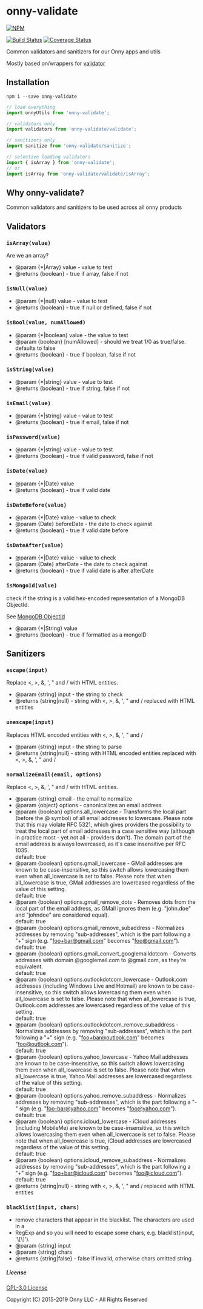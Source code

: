 # onny-validate

[![NPM](https://nodei.co/npm/onny-validate.png)](https://npmjs.org/package/onny-validate)

[![Build Status](https://travis-ci.org/onnyio/onny-utils.svg?branch=master)](https://travis-ci.org/onnyio/onny-validate) [![Coverage Status](https://coveralls.io/repos/github/onnyio/onny-validate/badge.svg?branch=master)](https://coveralls.io/github/onnyio/onny-validate?branch=master)

Common validators and sanitizers for our Onny apps and utils


Mostly based on/wrappers for [validator](https://www.npmjs.com/package/validator)

## Installation
`npm i --save onny-validate`

````javascript
// load everything
import onnyUtils from 'onny-validate';

// validators only
import validators from 'onny-validate/validate';

// sanitizers only
import sanitize from 'onny-validate/sanitize';

// selective loading validators
import { isArray } from 'onny-validate';
// or
import isArray from 'onny-validate/validate/isArray';
````

## Why onny-validate?
Common validators and sanitizers to be used across all onny products



## Validators


### `isArray(value)`

Are we an array?


* @param {*|Array} value - value to test
* @returns {boolean} - true if array, false if not

### `isNull(value)`

* @param {*|null} value - value to test
* @returns {boolean} - true if null or defined, false if not

### `isBool(value, numAllowed)`
* @param {*|boolean} value - the value to test
* @param {boolean} [numAllowed] - should we treat 1/0 as true/false. defaults to false
* @returns {boolean} - true if boolean, false if not

### `isString(value)`
* @param {*|string} value - value to test
* @returns {boolean} - true if string, false if not

### `isEmail(value)`
* @param {*|string} value - value to test
* @returns {boolean} - true if email, false if not

### `isPassword(value)`
* @param {*|string} value - value to test
* @returns {boolean} - true if valid password, false if not

### `isDate(value)`
* @param {*|Date} value
* @returns {boolean} - true if valid date

### `isDateBefore(value)`
* @param {*|Date} value - value to check
* @param {Date} beforeDate - the date to check against
* @returns {boolean} - true if valid date before

### `isDateAfter(value)`
* @param {*|Date} value - value to check
* @param {Date} afterDate - the date to check against
* @returns {boolean} - true if valid date is after afterDate

### `isMongoId(value)`

check if the string is a valid hex-encoded representation of a MongoDB ObjectId.

See [MongoDB ObjectId](https://docs.mongodb.com/manual/reference/method/ObjectId/)

* @param {*|String} value
* @returns {boolean} - true if formatted as a mongoID


## Sanitizers

### `escape(input)`
Replace <, >, &, ', " and / with HTML entities.

* @param {string} input - the string to check
* @returns {string|null} - string with  <, >, &, ', " and / replaced with HTML entities

### `unescape(input)`
Replaces HTML encoded entities with <, >, &, ', " and /

* @param {string} input - the string to parse
* @returns {string|null} - string with HTML encoded entities replaced with <, >, &, ', " and /

### `normalizeEmail(email, options)`
Replace <, >, &, ', " and / with HTML entities.

* @param {string} email - the email to normalize
* @param {object} options - canonicalizes an email address
* @param {boolean} options.all_lowercase - Transforms the local part (before the @ symbol) of all email addresses to lowercase. Please note that this may violate RFC 5321, which gives providers the possibility to treat the local part of email addresses in a case sensitive way (although in practice most - yet not all - providers don't). The domain part of the email address is always lowercased, as it's case insensitive per RFC 1035.  
default: true
* @param {boolean} options.gmail_lowercase - GMail addresses are known to be case-insensitive, so this switch allows lowercasing them even when all_lowercase is set to false. Please note that when all_lowercase is true, GMail addresses are lowercased regardless of the value of this setting.  
default: true
* @param {boolean} options.gmail_remove_dots - Removes dots from the local part of the email address, as GMail ignores them (e.g. "john.doe" and "johndoe" are considered equal).  
default: true
* @param {boolean} options.gmail_remove_subaddress - Normalizes addresses by removing "sub-addresses", which is the part following a "+" sign (e.g. "foo+bar@gmail.com" becomes "foo@gmail.com").  
default: true
* @param {boolean} options.gmail_convert_googlemaildotcom - Converts addresses with domain @googlemail.com to @gmail.com, as they're equivalent.  
default: true
* @param {boolean} options.outlookdotcom_lowercase - Outlook.com addresses (including Windows Live and Hotmail) are known to be case-insensitive, so this switch allows lowercasing them even when all_lowercase is set to false. Please note that when all_lowercase is true, Outlook.com addresses are lowercased regardless of the value of this setting.  
default: true
* @param {boolean} options.outlookdotcom_remove_subaddress - Normalizes addresses by removing "sub-addresses", which is the part following a "+" sign (e.g. "foo+bar@outlook.com" becomes "foo@outlook.com").  
default: true
* @param {boolean} options.yahoo_lowercase - Yahoo Mail addresses are known to be case-insensitive, so this switch allows lowercasing them even when all_lowercase is set to false. Please note that when all_lowercase is true, Yahoo Mail addresses are lowercased regardless of the value of this setting.  
default: true
* @param {boolean} options.yahoo_remove_subaddress - Normalizes addresses by removing "sub-addresses", which is the part following a "-" sign (e.g. "foo-bar@yahoo.com" becomes "foo@yahoo.com").  
default: true
* @param {boolean} options.icloud_lowercase -  iCloud addresses (including MobileMe) are known to be case-insensitive, so this switch allows lowercasing them even when all_lowercase is set to false. Please note that when all_lowercase is true, iCloud addresses are lowercased regardless of the value of this setting.  
default: true
* @param {boolean} options.icloud_remove_subaddress - Normalizes addresses by removing "sub-addresses", which is the part following a "+" sign (e.g. "foo+bar@icloud.com" becomes "foo@icloud.com").  
default: true
* @returns {string|null} - string with  <, >, &, ', " and / replaced with HTML entities

### `blacklist(input, chars)`
* remove characters that appear in the blacklist. The characters are used in a
* RegExp and so you will need to escape some chars, e.g. blacklist(input, '\\[\\]').
* @param {string} input
* @param {string} chars
* @returns {string|false} - false if invalid, otherwise chars omitted string


##### License
[GPL-3.0 License](https://github.com/onnyio/onny-validate/blob/master/LICENSE)

Copyright (C) 2015-2019 Onny LLC - All Rights Reserved